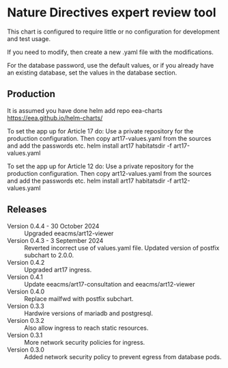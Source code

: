 # Nature Directives expert review tool

This chart is configured to require little or no configuration for development and test usage.

If you need to modify, then create a new .yaml file with the modifications.

For the database password, use the default values, or if you already have an existing database,
set the values in the database section.

## Production

It is assumed you have done helm add repo eea-charts https://eea.github.io/helm-charts/

To set the app up for Article 17 do:
    Use a private repository for the production configuration.
    Then copy art17-values.yaml from the sources and add the passwords etc.
    helm install art17 habitatsdir -f art17-values.yaml

To set the app up for Article 12 do:
    Use a private repository for the production configuration.
    Then copy art12-values.yaml from the sources and add the passwords etc.
    helm install art17 habitatsdir -f art12-values.yaml

## Releases

<dl>
  <dt>Version 0.4.4 - 30 October 2024</dt>
  <dd>Upgraded eeacms/art12-viewer</dd>

  <dt>Version 0.4.3 - 3 September 2024</dt>
  <dd>Reverted incorrect use of values.yaml file. Updated version of postfix subchart to 2.0.0.</dd>

  <dt>Version 0.4.2</dt>
  <dd>Upgraded art17 ingress.</dd>

  <dt>Version 0.4.1</dt>
  <dd>Update eeacms/art17-consultation and eeacms/art12-viewer<dd>

  <dt>Version 0.4.0</dt>
  <dd>Replace mailfwd with postfix subchart.</dd>

  <dt>Version 0.3.3</dt>
  <dd>Hardwire versions of mariadb and postgresql.</dd>

  <dt>Version 0.3.2</dt>
  <dd>Also allow ingress to reach static resources.</dd>

  <dt>Version 0.3.1</dt>
  <dd>More network security policies for ingress.</dd>

  <dt>Version 0.3.0</dt>
  <dd>Added network security policy to prevent egress from database pods.</dd>

</dl>
